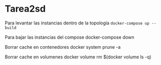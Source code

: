 # Tarea2sd


Para levantar las instancias dentro de la topología
   ``docker-compose up --build``

Para bajar las instancias del compose
   docker-compose down

Borrar cache en contenedores
   docker system prune -a
   
Borrar cache en volumenes
   docker volume rm $(docker volume ls -q)
